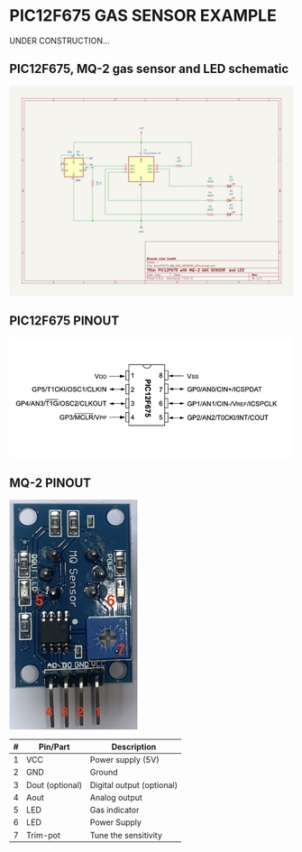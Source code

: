# PIC12F675 GAS SENSOR EXAMPLE

UNDER CONSTRUCTION...



## PIC12F675, MQ-2 gas sensor and LED schematic

![PIC12F675, MQ-2 gas sensor and LED schematic](./schemaqtic_pic12f675_MQ_X_LEDs.jpg)


## PIC12F675 PINOUT

![PIC16F877 PINOUT](../../../images/PIC12F675_PINOUT.png)


## MQ-2 PINOUT

![MQ-2 PINOUT](../images/MQ_PINOUT.jpg)

| # | Pin/Part | Description |
|---|---|---|
| 1 | VCC | Power supply (5V) |
| 2 | GND | Ground |
| 3 | Dout (optional) | Digital output (optional) |
| 4 | Aout | Analog output |
| 5 | LED  | Gas indicator | 
| 6 | LED  | Power Supply | 
| 7 | Trim-pot | Tune the sensitivity | 

